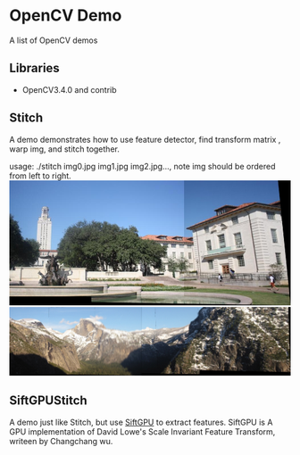 # OpenCV Demo
A list of OpenCV demos

## Libraries

* OpenCV3.4.0 and contrib

## Stitch
 A demo demonstrates how to use feature detector, find transform matrix , warp img, and stitch together.
   
 usage: ./stitch img0.jpg img1.jpg img2.jpg..., note img should be ordered from left to right.
 ![stitch result0](doc/stitch_result0.jpg)
 ![stitch result1](doc/stitch_result1.jpg)

##  SiftGPUStitch
 A demo just like Stitch, but use [SiftGPU](https://github.com/pitzer/SiftGPU.git) to extract features. SiftGPU is A GPU implementation of David Lowe's Scale Invariant Feature Transform, writeen by Changchang wu. 